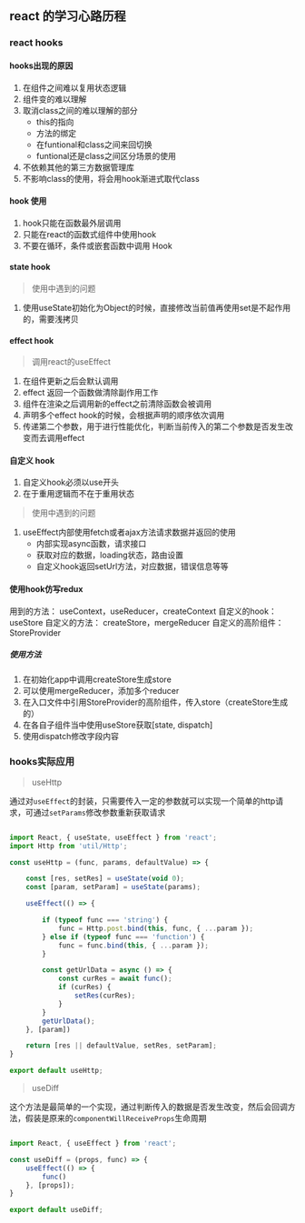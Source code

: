 ## react 的学习心路历程

### react hooks

#### hooks出现的原因

1. 在组件之间难以复用状态逻辑
2. 组件变的难以理解
3. 取消class之间的难以理解的部分
    - this的指向
    - 方法的绑定
    - 在funtional和class之间来回切换
    - funtional还是class之间区分场景的使用
4. 不依赖其他的第三方数据管理库
5. 不影响class的使用，将会用hook渐进式取代class

#### hook 使用

1. hook只能在函数最外层调用
2. 只能在react的函数式组件中使用hook
3. 不要在循环，条件或嵌套函数中调用 Hook

#### state hook

> 使用中遇到的问题

1. 使用useState初始化为Object的时候，直接修改当前值再使用set是不起作用的，需要浅拷贝

#### effect hook

> 调用react的useEffect

1. 在组件更新之后会默认调用
2. effect 返回一个函数做清除副作用工作
3. 组件在渲染之后调用新的effect之前清除函数会被调用
4. 声明多个effect hook的时候，会根据声明的顺序依次调用
5. 传递第二个参数，用于进行性能优化，判断当前传入的第二个参数是否发生改变而去调用effect

#### 自定义 hook

1. 自定义hook必须以use开头
2. 在于重用逻辑而不在于重用状态

> 使用中遇到的问题

1. useEffect内部使用fetch或者ajax方法请求数据并返回的使用
    - 内部实现async函数，请求接口
    - 获取对应的数据，loading状态，路由设置
    - 自定义hook返回setUrl方法，对应数据，错误信息等等

#### 使用hook仿写redux

用到的方法： 
    useContext，useReducer，createContext
自定义的hook：
    useStore
自定义的方法：
    createStore，mergeReducer
自定义的高阶组件：
    StoreProvider

##### 使用方法

1. 在初始化app中调用createStore生成store
2. 可以使用mergeReducer，添加多个reducer
3. 在入口文件中引用StoreProvider的高阶组件，传入store（createStore生成的）
4. 在各自子组件当中使用useStore获取[state, dispatch]
5. 使用dispatch修改字段内容

### hooks实际应用

> useHttp

通过对`useEffect`的封装，只需要传入一定的参数就可以实现一个简单的http请求，可通过`setParams`修改参数重新获取请求


``` javascript

import React, { useState, useEffect } from 'react';
import Http from 'util/Http';

const useHttp = (func, params, defaultValue) => {

    const [res, setRes] = useState(void 0);
    const [param, setParam] = useState(params);

    useEffect(() => {

        if (typeof func === 'string') {
            func = Http.post.bind(this, func, { ...param });
        } else if (typeof func === 'function') {
            func = func.bind(this, { ...param });
        }

        const getUrlData = async () => {
            const curRes = await func();
            if (curRes) {
                setRes(curRes);
            }
        }
        getUrlData();
    }, [param])

    return [res || defaultValue, setRes, setParam];
}

export default useHttp;

```

> useDiff

这个方法是最简单的一个实现，通过判断传入的数据是否发生改变，然后会回调方法，假装是原来的`componentWillReceiveProps`生命周期

``` javascript

import React, { useEffect } from 'react';

const useDiff = (props, func) => {
    useEffect(() => {
        func()
    }, [props]);
}

export default useDiff;

```

